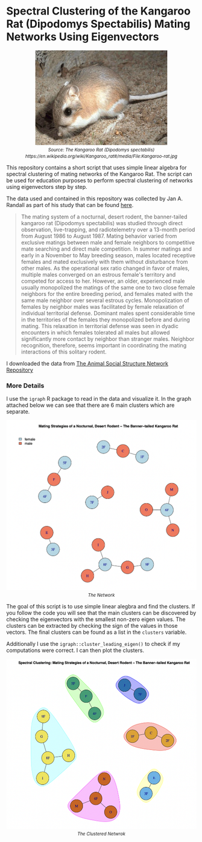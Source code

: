 # Spectral Clustering of the Kangaroo Rat (Dipodomys Spectabilis) Mating Networks Using Eigenvectors

<p align="center">
  <img src="Kangaroo-rat.jpg" width="350" height="250"/>
   <br>
  <em><small>Source: The Kangaroo Rat (Dipodomys spectabilis) https://en.wikipedia.org/wiki/Kangaroo_rat#/media/File:Kangaroo-rat.jpg</small></em>
</p>


This repository contains a short script that uses simple linear algebra for spectral clustering of mating networks of the Kangaroo Rat. The script can be used for education purposes to perform spectral clustering of networks using eigenvectors step by step. 

The data used and contained in this repository was collected by Jan A. Randall as part of his study that can be found [here](https://link.springer.com/article/10.1007/BF00172173). 
> The mating system of a nocturnal, desert rodent, the banner-tailed kangaroo rat (Dipodomys spectabilis) was studied through direct observation, live-trapping, and radiotelemetry over a 13-month period from August 1986 to August 1987. Mating behavior varied from exclusive matings between male and female neighbors to competitive mate searching and direct male competition. In summer matings and early in a November to May breeding season, males located receptive females and mated exclusively with them without disturbance from other males. As the operational sex ratio changed in favor of males, multiple males converged on an estrous female's territory and competed for access to her. However, an older, experienced male usually monopolized the matings of the same one to two close female neighbors for the entire breeding period, and females mated with the same male neighbor over several estrous cycles. Monopolization of females by neighbor males was facilitated by female relaxation of individual territorial defense. Dominant males spent considerable time in the territories of the females they monopolized before and during mating. This relaxation in territorial defense was seen in dyadic encounters in which females tolerated all males but allowed significantly more contact by neighbor than stranger males. Neighbor recognition, therefore, seems important in coordinating the mating interactions of this solitary rodent.

I downloaded the data from [The Animal Social Structure Network Repository](https://github.com/bansallab/asnr)

### More Details

I use the `igraph` R package to read in the data and visualize it. In the graph attached below we can see that there are 6 main clusters which are separate. 

<p align="center">
  <img src="Networks.png", height = "450", weight = "500"/>
   <br>
  <em><small>The Network</small></em>
</p>



  
The goal of this script is to use simple linear alegbra and find the clusters. If you follow the code you will see that the main clusters can be discovered by checking the eigenvectors with the smallest non-zero eigen values. The clusters can be extracted by checking the sign of the values in those vectors. The final clusters can be found as a list in the `clusters` variable. 

Additionally I use the `igraph::cluster_leading_eigen()` to check if my computations were correct. I can then plot the clusters.

<p align="center">
  <img src="NetworksClusters.png", height = 450, weight = "500"/>
   <br>
  <em><small>The Clustered Netwrok</small></em>
</p>


